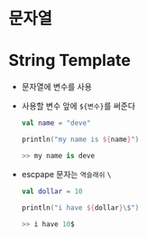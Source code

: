 # 문자열

# String Template

- 문자열에 변수를 사용
- 사용할 변수 앞에 `${변수}`를 써준다
    
    ```kotlin
    val name = "deve"
    
    println("my name is ${name}")
    
    >> my name is deve
    ```
    
- escpape 문자는 `역슬래쉬` `\`
    
    ```kotlin
    val dollar = 10
    
    println("i have ${dollar}\$")
    
    >> i have 10$
    ```